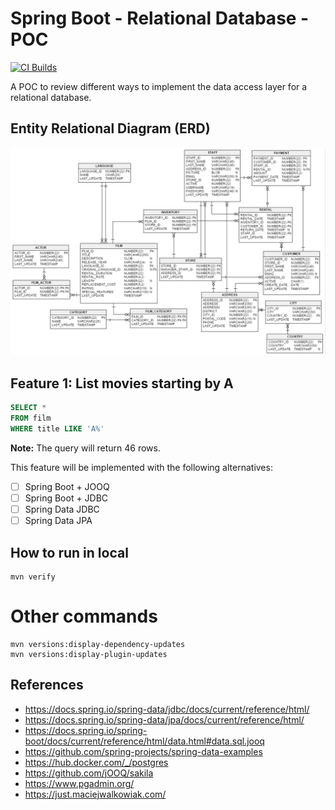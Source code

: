 # Spring Boot - Relational Database - POC

[![CI Builds](https://github.com/jabrena/spring-boot-postgresql/actions/workflows/build.yaml/badge.svg)](https://github.com/jabrena/spring-boot-postgresql/actions/workflows/build.yaml)

A POC to review different ways to implement
the data access layer for a relational database.

## Entity Relational Diagram (ERD)

![](docs/erd.png)

## Feature 1: List movies starting by A

```sql
SELECT *
FROM film
WHERE title LIKE 'A%'
```

**Note:** The query will return 46 rows.

This feature will be implemented with the following alternatives:

- [ ] Spring Boot + JOOQ
- [ ] Spring Boot + JDBC
- [ ] Spring Data JDBC
- [ ] Spring Data JPA

## How to run in local

```
mvn verify
```

# Other commands

```
mvn versions:display-dependency-updates
mvn versions:display-plugin-updates
```

## References

- https://docs.spring.io/spring-data/jdbc/docs/current/reference/html/
- https://docs.spring.io/spring-data/jpa/docs/current/reference/html/
- https://docs.spring.io/spring-boot/docs/current/reference/html/data.html#data.sql.jooq
- https://github.com/spring-projects/spring-data-examples
- https://hub.docker.com/_/postgres
- https://github.com/jOOQ/sakila
- https://www.pgadmin.org/
- https://just.maciejwalkowiak.com/
